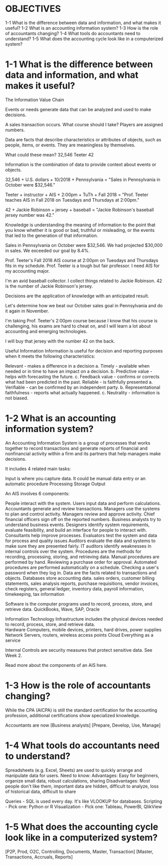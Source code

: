 # OBJECTIVES
 
1-1	What is the difference between data and information, and what makes it useful?
1-2	What is an accounting information system?
1-3	How is the role of accountants changing?
1-4	What tools do accountants need to understand?
1-5	What does the accounting cycle look like in a computerized system?
 
# 1-1	What is the difference between data and information, and what makes it useful?

The Information Value Chain 
 

Events or needs generate data that can be analyzed and used to make decisions. 
 
A sales transaction occurs.
What course should I take?
Players are assigned numbers. 
 
Data are facts that describe characteristics or attributes of objects, such as people, items, or events. They are meaningless by themselves. 
 
What could these mean? 
32,546 
Teeter 
42 
 
Information is the combination of data to provide context about events or objects. 
 
32,546 + U.S. dollars + 10/2018 + Pennsylvania = "Sales in Pennsylvania in October were $32,546."
 
Teeter + instructor + AIS + 2:00pm + TuTh + Fall 2018 = "Prof. Teeter teaches AIS in Fall 2018 on Tuesdays and Thursdays at 2:00pm."
 
42 + Jackie Robinson + jersey + baseball = "Jackie Robinson's baseball jersey number was 42."
 
Knowledge is understanding the meaning of information to the point that you know whether it is good or bad, truthful or misleading, or the events that led to the generation of that information. 
 
Sales in Pennsylvania on October were $32,546. We had projected $30,000 in sales. We exceeded our goal by 8.4%. 
 
Prof. Teeter's Fall 2018 AIS course at 2:00pm on Tuesdays and Thursdays fits in my schedule. Prof. Teeter is a tough but fair professor. I need AIS for my accounting major. 
 
I'm an avid baseball collector. I collect things related to Jackie Robinson. 42 is the number of Jackie Robinson's jersey. 
 
Decisions are the application of knowledge with an anticipated result.
 
Let's determine how we beat our October sales goal in Pennsylvania and do it again in November. 
 
I'm taking Prof. Teeter's 2:00pm course because I know that his course is challenging, his exams are hard to cheat on, and I will learn a lot about accounting and emerging technologies.
 
I will buy that jersey with the number 42 on the back. 
 
Useful Information
Information is useful for decision and reporting purposes when it meets the following characteristics:
 
Relevant - makes a difference in a decision
a.	Timely - available when needed or in time to have an impact on a decision. 
b.	Predictive value - helps with forecasting the future. 
c.	Feedback value - confirms or corrects what had been predicted in the past. 
Reliable - is faithfully presented
a.	Verifiable - can be confirmed by an independent party. 
b.	Representational faithfulness - reports what actually happened. 
c.	Neutrality - information is not biased.
 
 
# 1-2	What is an accounting information system?
 
An Accounting Information System is a group of processes that works together to record transactions and generate reports of financial and nonfinancial activity within a firm and its partners that help managers make decisions. 

It includes 4 related main tasks:

  
Input is where you capture data. It could be manual data entry or an automatic procedure
Processing
Storage
Output

 
An AIS involves 6 components:
 
People interact with the system.
Users input data and perform calculations.
Accountants generate and review transactions.
Managers use the systems to plan and control activity.
Managers review and approve activity.
Chief financial officers sign off on the reported numbers.
Business analysts try to understand business events.
Designers identify system requirements, evaluate feasibility, and build an interface for people to interact with.
Consultants help improve processes.
Evaluators test the system and data for process and quality issues 
Auditors evaluate the data and systems to make sure they are presented fairly. 
IT auditors identify weaknesses in internal controls over the system.
Procedures are the methods for recording, processing, storing, and retrieving data. 
Manual procedures are performed by hand. 
Reviewing a purchase order for approval.
Automated procedures are performed automatically on a schedule. 
Checking a user's password when they log in. 
Data are the facts related to transactions and objects. 
Databases store accounting data. 
sales orders, customer billing statements, sales analysis reports, purchase requisitions, vendor invoices, check registers, general ledger, inventory data, payroll information, timekeeping, tax information
 
Software is the computer programs used to record, process, store, and retrieve data. 
QuickBooks, Wave, SAP, Oracle
 
Information Technology Infrastructure includes the physical devices needed to record, process, store, and retrieve data.  
Hardware
Computers, mobile devices, printers, hard drives, power supplies
Network
Servers, routers, wireless access points
Cloud
Everything as a service
 
Internal Controls are security measures that protect sensitive data.
See Week 2.
 
Read more about the components of an AIS here.
 
# 1-3	How is the role of accountants changing?
 
While the CPA (AICPA) is still the standard certification for the accounting profession, additional certifications show specialized knowledge. 
 
Accountants are now [Business analysts]
[Prepare, Develop, Use, Manage]
 
# 1-4	What tools do accountants need to understand?
 
Spreadsheets (e.g. Excel, Sheets) are used to quickly arrange and manipulate data for users.
Need to know: 
Advantages: Easy for beginners, organize small data, robust calculations, sharing
Disadvantages: Most people don't like them, important data are hidden, difficult to analyze, loss of historical data, difficult to share
 
 
Queries - SQL is used every day. It's like VLOOKUP for databases.
Scripting - Pick one: Python or R
Visualization - Pick one: Tableau, PowerBI, QlikView
 
# 1-5	What does the accounting cycle look like in a computerized system?
 
[P2P, Prod, O2C, Controlling, Documents, Master, Transaction]
[Master, Transactions, Accruals, Reports]

